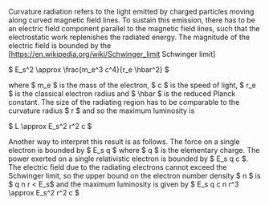 Curvature radiation refers to the light emitted by charged particles moving along curved magnetic field lines. To sustain this emission, there has to be an electric field component parallel to the magnetic field lines, such that the electrostatic work replenishes the radiated energy. The magnitude of the electric field is bounded by the [https://en.wikipedia.org/wiki/Schwinger_limit Schwinger limit]

$ E_s^2 \approx \frac{m_e^3 c^4}{r_e \hbar^2} $ 

where $ m_e $ is the mass of the electron, $ c $ is the speed of light, $ r_e $ is the classical electron radius and $ \hbar $ is the reduced Planck constant. The size of the radiating region has to be comparable to the curvature radius $ r $ and so the maximum luminosity is

$ L \approx E_s^2 r^2 c $

Another way to interpret this result is as follows. The force on a single electron is bounded by $ E_s q $ where $ q $ is the elementary charge. The power exerted on a single relativistic electron is bounded by $ E_s q c $. The electric field due to the radiating electrons cannot exceed the Schwinger limit, so the upper bound on the electron number density $ n $ is $ q n r < E_s$ and the maximum luminosity is given by $ E_s q c n r^3 \approx E_s^2 r^2 c $
